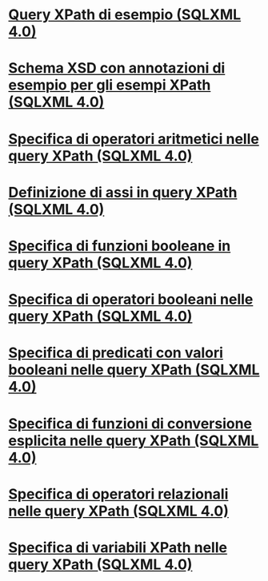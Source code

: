 # [Query XPath di esempio (SQLXML 4.0)](sample-xpath-queries-sqlxml-4-0.md)

# [Schema XSD con annotazioni di esempio per gli esempi XPath (SQLXML 4.0)](sample-annotated-xsd-schema-for-xpath-examples-sqlxml-4-0.md)
# [Specifica di operatori aritmetici nelle query XPath (SQLXML 4.0)](specifying-arithmetic-operators-in-xpath-queries-sqlxml-4-0.md)
# [Definizione di assi in query XPath (SQLXML 4.0)](specifying-axes-in-xpath-queries-sqlxml-4-0.md)
# [Specifica di funzioni booleane in query XPath (SQLXML 4.0)](specifying-boolean-functions-in-xpath-queries-sqlxml-4-0.md)
# [Specifica di operatori booleani nelle query XPath (SQLXML 4.0)](specifying-boolean-operators-in-xpath-queries-sqlxml-4-0.md)
# [Specifica di predicati con valori booleani nelle query XPath (SQLXML 4.0)](specifying-boolean-valued-predicates-in-xpath-queries-sqlxml-4-0.md)
# [Specifica di funzioni di conversione esplicita nelle query XPath (SQLXML 4.0)](specifying-explicit-conversion-functions-in-xpath-queries-sqlxml-4-0.md)
# [Specifica di operatori relazionali nelle query XPath (SQLXML 4.0)](specifying-relational-operators-in-xpath-queries-sqlxml-4-0.md)
# [Specifica di variabili XPath nelle query XPath (SQLXML 4.0)](specifying-xpath-variables-in-xpath-queries-sqlxml-4-0.md)
